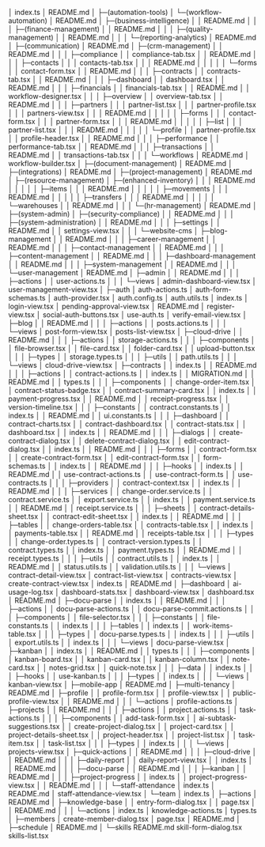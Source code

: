 │ index.ts
│ README.md
│
├─(automation-tools)
│ └─(workflow-automation)
│ README.md
│
├─(business-intelligence)
│ │ README.md
│ │
│ ├─(finance-management)
│ │ README.md
│ │
│ ├─(quality-management)
│ │ README.md
│ │
│ └─(reporting-analytics)
│ README.md
│
├─(communication)
│ README.md
│
├─(crm-management)
│ │ README.md
│ │
│ ├─compliance
│ │ compliance-tab.tsx
│ │ README.md
│ │
│ ├─contacts
│ │ │ contacts-tab.tsx
│ │ │ README.md
│ │ │
│ │ └─forms
│ │ contact-form.tsx
│ │ README.md
│ │
│ ├─contracts
│ │ contracts-tab.tsx
│ │ README.md
│ │
│ ├─dashboard
│ │ dashboard.tsx
│ │ README.md
│ │
│ ├─financials
│ │ financials-tab.tsx
│ │ README.md
│ │ workflow-designer.tsx
│ │
│ ├─overview
│ │ overview-tab.tsx
│ │ README.md
│ │
│ ├─partners
│ │ │ partner-list.tsx
│ │ │ partner-profile.tsx
│ │ │ partners-view.tsx
│ │ │ README.md
│ │ │
│ │ ├─forms
│ │ │ contact-form.tsx
│ │ │ partner-form.tsx
│ │ │ README.md
│ │ │
│ │ ├─list
│ │ │ partner-list.tsx
│ │ │ README.md
│ │ │
│ │ └─profile
│ │ partner-profile.tsx
│ │ profile-header.tsx
│ │ README.md
│ │
│ ├─performance
│ │ performance-tab.tsx
│ │ README.md
│ │
│ ├─transactions
│ │ README.md
│ │ transactions-tab.tsx
│ │
│ └─workflows
│ README.md
│ workflow-builder.tsx
│
├─(document-management)
│ README.md
│
├─(integrations)
│ README.md
│
├─(project-management)
│ README.md
│
├─(resource-management)
│ ├─(enhanced-inventory)
│ │ │ README.md
│ │ │
│ │ ├─items
│ │ │ README.md
│ │ │
│ │ ├─movements
│ │ │ README.md
│ │ │
│ │ ├─transfers
│ │ │ README.md
│ │ │
│ │ └─warehouses
│ │ README.md
│ │
│ └─(hr-management)
│ README.md
│
├─(system-admin)
│ ├─(security-compliance)
│ │ README.md
│ │
│ ├─(system-administration)
│ │ README.md
│ │
│ ├─settings
│ │ README.md
│ │ settings-view.tsx
│ │
│ └─website-cms
│ ├─blog-management
│ │ README.md
│ │
│ ├─career-management
│ │ README.md
│ │
│ ├─contact-management
│ │ README.md
│ │
│ ├─content-management
│ │ README.md
│ │
│ ├─dashboard-management
│ │ README.md
│ │
│ ├─system-management
│ │ README.md
│ │
│ └─user-management
│ README.md
│
├─admin
│ │ README.md
│ │
│ ├─actions
│ │ user-actions.ts
│ │
│ └─views
│ admin-dashboard-view.tsx
│ user-management-view.tsx
│
├─auth
│ auth-actions.ts
│ auth-form-schemas.ts
│ auth-provider.tsx
│ auth.config.ts
│ auth.utils.ts
│ index.ts
│ login-view.tsx
│ pending-approval-view.tsx
│ README.md
│ register-view.tsx
│ social-auth-buttons.tsx
│ use-auth.ts
│ verify-email-view.tsx
│
├─blog
│ │ README.md
│ │
│ ├─actions
│ │ posts.actions.ts
│ │
│ └─views
│ post-form-view.tsx
│ posts-list-view.tsx
│
├─cloud-drive
│ │ README.md
│ │
│ ├─actions
│ │ storage-actions.ts
│ │
│ ├─components
│ │ file-browser.tsx
│ │ file-card.tsx
│ │ folder-card.tsx
│ │ upload-button.tsx
│ │
│ ├─types
│ │ storage.types.ts
│ │
│ ├─utils
│ │ path.utils.ts
│ │
│ └─views
│ cloud-drive-view.tsx
│
├─contracts
│ │ index.ts
│ │ README.md
│ │
│ ├─actions
│ │ contract-actions.ts
│ │ index.ts
│ │ MIGRATION.md
│ │ README.md
│ │ types.ts
│ │
│ ├─components
│ │ change-order-item.tsx
│ │ contract-status-badge.tsx
│ │ contract-summary-card.tsx
│ │ index.ts
│ │ payment-progress.tsx
│ │ README.md
│ │ receipt-progress.tsx
│ │ version-timeline.tsx
│ │
│ ├─constants
│ │ contract.constants.ts
│ │ index.ts
│ │ README.md
│ │ ui.constants.ts
│ │
│ ├─dashboard
│ │ contract-charts.tsx
│ │ contract-dashboard.tsx
│ │ contract-stats.tsx
│ │ dashboard.tsx
│ │ index.ts
│ │ README.md
│ │
│ ├─dialogs
│ │ create-contract-dialog.tsx
│ │ delete-contract-dialog.tsx
│ │ edit-contract-dialog.tsx
│ │ index.ts
│ │ README.md
│ │
│ ├─forms
│ │ contract-form.tsx
│ │ create-contract-form.tsx
│ │ edit-contract-form.tsx
│ │ form-schemas.ts
│ │ index.ts
│ │ README.md
│ │
│ ├─hooks
│ │ index.ts
│ │ README.md
│ │ use-contract-actions.ts
│ │ use-contract-form.ts
│ │ use-contracts.ts
│ │
│ ├─providers
│ │ contract-context.tsx
│ │ index.ts
│ │ README.md
│ │
│ ├─services
│ │ change-order.service.ts
│ │ contract.service.ts
│ │ export.service.ts
│ │ index.ts
│ │ payment.service.ts
│ │ README.md
│ │ receipt.service.ts
│ │
│ ├─sheets
│ │ contract-details-sheet.tsx
│ │ contract-edit-sheet.tsx
│ │ index.ts
│ │ README.md
│ │
│ ├─tables
│ │ change-orders-table.tsx
│ │ contracts-table.tsx
│ │ index.ts
│ │ payments-table.tsx
│ │ README.md
│ │ receipts-table.tsx
│ │
│ ├─types
│ │ change-order.types.ts
│ │ contract-version.types.ts
│ │ contract.types.ts
│ │ index.ts
│ │ payment.types.ts
│ │ README.md
│ │ receipt.types.ts
│ │
│ ├─utils
│ │ contract.utils.ts
│ │ index.ts
│ │ README.md
│ │ status.utils.ts
│ │ validation.utils.ts
│ │
│ └─views
│ contract-detail-view.tsx
│ contract-list-view.tsx
│ contracts-view.tsx
│ create-contract-view.tsx
│ index.ts
│ README.md
│
├─dashboard
│ ai-usage-log.tsx
│ dashboard-stats.tsx
│ dashboard-view.tsx
│ dashboard.tsx
│ README.md
│
├─docu-parse
│ │ index.ts
│ │ README.md
│ │
│ ├─actions
│ │ docu-parse-actions.ts
│ │ docu-parse-commit.actions.ts
│ │
│ ├─components
│ │ file-selector.tsx
│ │
│ ├─constants
│ │ file-constants.ts
│ │ index.ts
│ │
│ ├─tables
│ │ index.ts
│ │ work-items-table.tsx
│ │
│ ├─types
│ │ docu-parse.types.ts
│ │ index.ts
│ │
│ ├─utils
│ │ export.utils.ts
│ │ index.ts
│ │
│ └─views
│ docu-parse-view.tsx
│
├─kanban
│ │ index.ts
│ │ README.md
│ │ types.ts
│ │
│ ├─components
│ │ kanban-board.tsx
│ │ kanban-card.tsx
│ │ kanban-column.tsx
│ │ note-card.tsx
│ │ notes-grid.tsx
│ │ quick-note.tsx
│ │
│ ├─data
│ │ index.ts
│ │
│ ├─hooks
│ │ use-kanban.ts
│ │
│ ├─types
│ │ index.ts
│ │
│ └─views
│ kanban-view.tsx
│
├─mobile-app
│ README.md
│
├─multi-tenancy
│ README.md
│
├─profile
│ │ profile-form.tsx
│ │ profile-view.tsx
│ │ public-profile-view.tsx
│ │ README.md
│ │
│ └─actions
│ profile-actions.ts
│
├─projects
│ │ README.md
│ │
│ ├─actions
│ │ project.actions.ts
│ │ task-actions.ts
│ │
│ ├─components
│ │ add-task-form.tsx
│ │ ai-subtask-suggestions.tsx
│ │ create-project-dialog.tsx
│ │ project-card.tsx
│ │ project-details-sheet.tsx
│ │ project-header.tsx
│ │ project-list.tsx
│ │ task-item.tsx
│ │ task-list.tsx
│ │
│ ├─types
│ │ index.ts
│ │
│ └─views
│ projects-view.tsx
│
├─quick-actions
│ │ README.md
│ │
│ ├─cloud-drive
│ │ README.md
│ │
│ ├─daily-report
│ │ daily-report-view.tsx
│ │ index.ts
│ │ README.md
│ │
│ ├─docu-parse
│ │ README.md
│ │
│ ├─kanban
│ │ README.md
│ │
│ ├─project-progress
│ │ index.ts
│ │ project-progress-view.tsx
│ │ README.md
│ │
│ └─staff-attendance
│ index.ts
│ README.md
│ staff-attendance-view.tsx
│
└─team
│ index.ts
│
├─actions
│ README.md
│
├─knowledge-base
│ │ entry-form-dialog.tsx
│ │ page.tsx
│ │ README.md
│ │
│ └─actions
│ index.ts
│ knowledge-actions.ts
│ types.ts
│
├─members
│ create-member-dialog.tsx
│ page.tsx
│ README.md
│
├─schedule
│ README.md
│
└─skills
README.md
skill-form-dialog.tsx
skills-list.tsx
